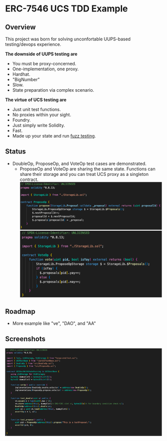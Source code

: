 # ERC-7546 UCS TDD Example

## Overview
This project was born for solving unconfortable UUPS-based testing/devops experience.  

**The downside of UUPS testing are**
  - You must be proxy-concerned.
  - One-implementation, one proxy.
  - Hardhat.
  - "BigNumber"
  - Slow.
  - State preparation via complex scenario.

**The virtue of UCS testing are**
  - Just unit test functions.
  - No proxies within your sight.
  - Foundry.
  - Just simply write Solidity.
  - Fast.
  - Made up your state and run [fuzz testing](https://mirror.xyz/shogochiai.eth/qw8PutYbxhm3g8FaW9g4NjKq14giC8jVtq_aMFOvkSU).

## Status
- DoubleOp, ProposeOp, and VoteOp test cases are demonstrated.
  - ProposeOp and VoteOp are sharing the same state. Functions can share their storage and you can treat UCS proxy as a singleton contract.
![propose op](./docs/images/proposeop.png)
![vote op](./docs/images/voteop.png)

## Roadmap
- More example like "ve", "DAO", and "AA"

## Screenshots
![test cases](./docs/images/test-cases.png)
